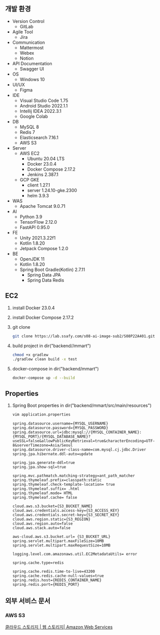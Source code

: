 ## 개발 환경

- Version Control
    - GitLab
- Agile Tool
    - Jira
- Communication
    - Mattermost
    - Webex
    - Notion
- API Documentation
    - Swagger UI
- OS
    - Windows 10
- UI/UX
    - Figma
- IDE
    - Visual Studio Code 1.75
    - Android Studio 2022.1.1
    - Intellij IDEA 2022.3.1
    - Google Colab
- DB
    - MySQL 8
    - Redis 7
    - Elasticsearch 7.16.1
    - AWS S3
- Server
    - AWS EC2
        - Ubuntu 20.04 LTS
        - Docker 23.0.4
        - Docker Compose 2.17.2
        - Jenkins 2.387.1
    - GCP GKE
        - client 1.27.1
        - server 1.24.10-gke.2300
        - helm 3.9.3
- WAS
    - Apache Tomcat 9.0.71
- AI
    - Python 3.9
    - TensorFlow 2.12.0
    - FastAPI 0.95.0
- FE
    - Unity 2021.3.22f1
    - Kotlin 1.8.20
    - Jetpack Compose 1.2.0
- BE
    - OpenJDK 11
    - Kotlin 1.8.20
    - Spring Boot Gradle(Kotlin) 2.7.11
        - Spring Data JPA
        - Spring Data Redis

## EC2

1. install Docker 23.0.4

2. install Docker Compose 2.17.2

3. git clone
    
    ```bash
    git clone https://lab.ssafy.com/s08-ai-image-sub2/S08P22A401.git
    ```
    
4. build project in dir("backend//mmart")
    
    ```bash
    chmod +x gradlew
    ./gradlew clean build -x test
    ```
5. docker-compose in dir("backend/mmart")
    
    ```bash
    docker-compose up -d --build
    ```
    
## Properties

1. Spring Boot properties in dir("backend/mmart/src/main/resources")

    ```bash
    vim application.properties
    ```
    ```
    spring.datasource.username={MYSQL_USERNAME}
    spring.datasource.password={MYSQL_PASSWORD}
    spring.datasource.url=jdbc:mysql://{MYSQL_CONTAINER_NAME}:{MYSQL_PORT}/{MYSQL_DATABASE_NAME}?useSSL=false&allowPublicKeyRetrieval=true&characterEncoding=UTF-8&serverTimezone=Asia/Seoul
    spring.datasource.driver-class-name=com.mysql.cj.jdbc.Driver
    spring.jpa.hibernate.ddl-auto=update

    spring.jpa.generate-ddl=true
    spring.jpa.show-sql=true

    spring.mvc.pathmatch.matching-strategy=ant_path_matcher
    spring.thymeleaf.prefix=classpath:static
    spring.thymeleaf.check-template-location= true
    spring.thymeleaf.suffix= .html
    spring.thymeleaf.mode= HTML
    spring.thymeleaf.cache= false

    cloud.aws.s3.bucket={S3_BUCKET_NAME}
    cloud.aws.credentials.access-key={S3_ACCESS_KEY}
    cloud.aws.credentials.secret-key={S3_SECRET_KEY}
    cloud.aws.region.static={S3_REGION}
    cloud.aws.region.auto=false
    cloud.aws.stack.auto=false

    aws-cloud.aws.s3.bucket.url= {S3_BUCKET_URL}
    spring.servlet.multipart.maxFileSize=10MB
    spring.servlet.multipart.maxRequestSize=10MB

    logging.level.com.amazonaws.util.EC2MetadataUtils= error

    spring.cache.type=redis

    spring.cache.redis.time-to-live=43200
    spring.cache.redis.cache-null-values=true
    spring.redis.host={REDIS_CONTAINER_NAME}
    spring.redis.port={REDIS_PORT}
    ```
    

## 외부 서비스 문서

### AWS S3

[클라우드 스토리지 | 웹 스토리지| Amazon Web Services](https://aws.amazon.com/ko/s3/?did=ap_card&trk=ap_card)

